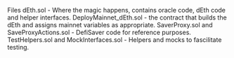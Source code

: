 Files
dEth.sol - Where the magic happens, contains oracle code, dEth code and helper interfaces.
DeployMainnet_dEth.sol - the contract that builds the dEth and assigns mainnet variables as appropriate.
SaverProxy.sol and SaveProxyActions.sol - DefiSaver code for reference purposes.
TestHelpers.sol and MockInterfaces.sol - Helpers and mocks to fascilitate testing. 